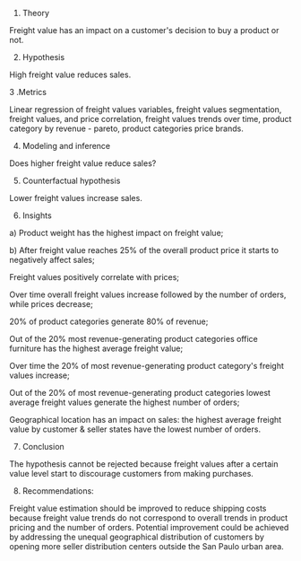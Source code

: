 1. Theory
   
Freight value has an impact on a customer's decision to buy a product or not.

2. Hypothesis

High freight value reduces sales.

3 .Metrics

Linear regression of freight values variables, freight values segmentation, freight values, and price correlation, freight values trends over time, product category by revenue - pareto, product categories price brands.

4. Modeling and inference

Does higher freight value reduce sales?

5. Counterfactual hypothesis

Lower freight values increase sales.

6. Insights

a) Product weight has the highest impact on freight value;

b) After freight value reaches 25% of the overall product price it starts to negatively affect sales;

Freight values positively correlate with prices;

Over time overall freight values increase followed by the number of orders, while prices decrease;

20% of product categories generate 80% of revenue;

Out of the 20% most revenue-generating product categories office furniture has the highest average freight value;

Over time the 20% of most revenue-generating product category's freight values increase;

Out of the 20% of most revenue-generating product categories lowest average freight values generate the highest number of orders;

Geographical location has an impact on sales: the highest average freight value by customer & seller states have the lowest number of orders.

7. Conclusion

The hypothesis cannot be rejected because freight values after a certain value level start to discourage customers from making purchases.

8. Recommendations:

Freight value estimation should be improved to reduce shipping costs because freight value trends do not correspond to overall trends in product pricing and the number of orders. Potential improvement could be achieved by addressing the unequal geographical distribution of customers by opening more seller distribution centers outside the San Paulo urban area.
